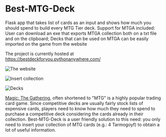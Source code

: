 # Best-MTG-Deck
Flask app that takes list of cards as an input and shows how much you should spend to build every MTG Tier deck. 
Support for MTGA included:
  User can download an exe that exports MTGA collection both on a txt file and on the clipboard;
  Decks that can be used on MTGA can be easily imported on the game from the website
 
 The project is currently hosted at https://bestdeckforyou.pythonanywhere.com/

![The website](https://imgur.com/a/vUGlMJQ)

![Insert collection](https://imgur.com/qopN4RB)

![Decks](https://imgur.com/vHbLq3s)

[Magic: The Gathering](https://en.wikipedia.org/wiki/Magic:_The_Gathering), often shortened to "MTG" is a highly popular trading card game. Since competitive decks are usually fairly stock lists of expensive cards, players need to know how much they need to spend to purchase a competitive deck considering the cards already in their collection. Best-MTG-Deck is a user friendly solution to this need: you only need to insert your collection of MTG cards (e.g.: 4 Tarmogoyf) to obtain a lot of useful information.
